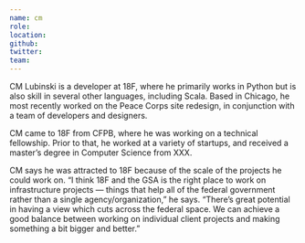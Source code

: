 ```yaml
---
name: cm
role:
location:
github:
twitter:
team:
---
```


CM Lubinski is a developer at 18F, where he primarily works in Python but is also skill in several other languages, including Scala. Based in Chicago, he most recently worked on the Peace Corps site redesign, in conjunction with a team of developers and designers.

CM came to 18F from CFPB, where he was working on a technical fellowship. Prior to that, he worked at a variety of startups, and received a master’s degree in Computer Science from XXX.

CM says he was attracted to 18F because of the scale of the projects he could work on. “I think 18F and the GSA is the right place to work on infrastructure projects — things that help all of the federal government rather than a single agency/organization,” he says. “There’s  great potential in having a view which cuts across the federal space. We can achieve a good balance between working on individual client projects and making something a bit bigger and better.”
